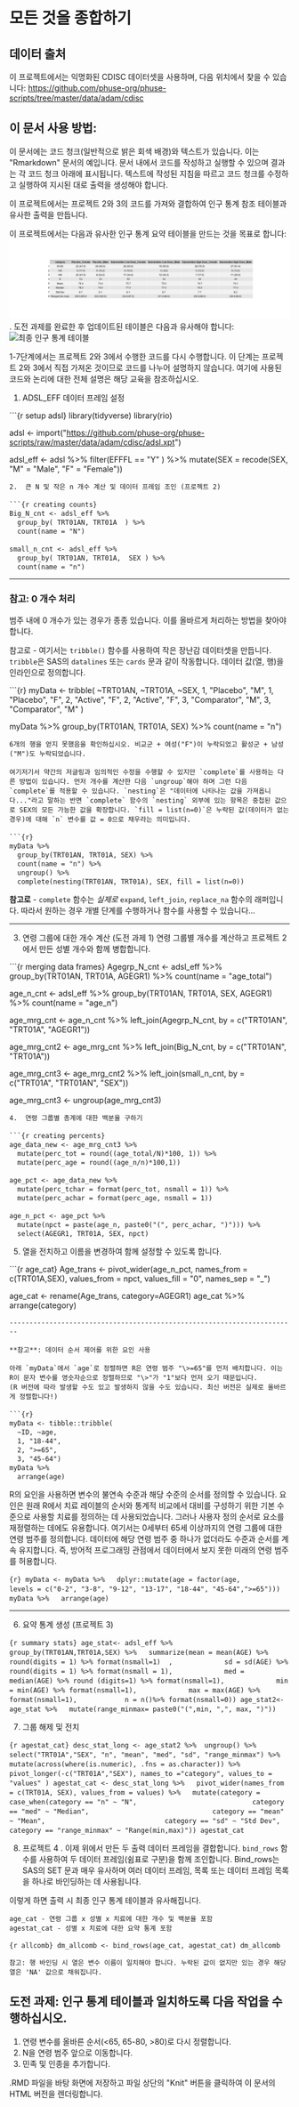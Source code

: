 # 모든 것을 종합하기

## 데이터 출처

이 프로젝트에서는 익명화된 CDISC 데이터셋을 사용하며, 다음 위치에서 찾을
수 있습니다:
https://github.com/phuse-org/phuse-scripts/tree/master/data/adam/cdisc

## 이 문서 사용 방법:

이 문서에는 코드 청크(일반적으로 밝은 회색 배경)와 텍스트가 있습니다.
이는 "Rmarkdown" 문서의 예입니다. 문서 내에서 코드를 작성하고 실행할 수
있으며 결과는 각 코드 청크 아래에 표시됩니다. 텍스트에 작성된 지침을
따르고 코드 청크를 수정하고 실행하여 지시된 대로 출력을 생성해야 합니다.

이 프로젝트에서는 프로젝트 2와 3의 코드를 가져와 결합하여 인구 통계 참조
테이블과 유사한 출력을 만듭니다.

이 프로젝트에서는 다음과 유사한 인구 통계 요약 테이블을 만드는 것을
목표로 합니다: ![인구 통계 테이블](img/MiniProject4_demog_table.png).
도전 과제를 완료한 후 업데이트된 테이블은 다음과 유사해야 합니다: ![최종
인구 통계 테이블](img/demog_summary_table.png)

1-7단계에서는 프로젝트 2와 3에서 수행한 코드를 다시 수행합니다. 이
단계는 프로젝트 2와 3에서 직접 가져온 것이므로 코드를 나누어 설명하지
않습니다. 여기에 사용된 코드와 논리에 대한 전체 설명은 해당 교육을
참조하십시오.

1.  ADSL_EFF 데이터 프레임 설정

\`\`\`{r setup adsl} library(tidyverse) library(rio)

adsl \<-
import("https://github.com/phuse-org/phuse-scripts/raw/master/data/adam/cdisc/adsl.xpt")

adsl_eff \<- adsl %\>% filter(EFFFL == "Y" ) %\>% mutate(SEX =
recode(SEX, "M" = "Male", "F" = "Female"))


    2.  큰 N 및 작은 n 개수 계산 및 데이터 프레임 조인 (프로젝트 2)

    ```{r creating counts}
    Big_N_cnt <- adsl_eff %>%
      group_by( TRT01AN, TRT01A  ) %>%
      count(name = "N")

    small_n_cnt <- adsl_eff %>%
      group_by( TRT01AN, TRT01A,  SEX ) %>%
      count(name = "n")

------------------------------------------------------------------------

### 참고: 0 개수 처리

범주 내에 0 개수가 있는 경우가 종종 있습니다. 이를 올바르게 처리하는
방법을 찾아야 합니다.

참고로 - 여기서는 `tribble()` 함수를 사용하여 작은 장난감 데이터셋을
만듭니다. `tribble`은 SAS의 `datalines` 또는 `cards` 문과 같이
작동합니다. 데이터 값(열, 행)을 인라인으로 정의합니다.

\`\`\`{r} myData \<- tribble( \~TRT01AN, \~TRT01A, \~SEX, 1, "Placebo",
"M", 1, "Placebo", "F", 2, "Active", "F", 2, "Active", "F", 3,
"Comparator", "M", 3, "Comparator", "M" )

myData %\>% group_by(TRT01AN, TRT01A, SEX) %\>% count(name = "n")


    6개의 행을 얻지 못했음을 확인하십시오. 비교군 + 여성("F")이 누락되었고 활성군 + 남성("M")도 누락되었습니다.

    여기저기서 약간의 저글링과 임의적인 수정을 수행할 수 있지만 `complete`를 사용하는 다른 방법이 있습니다. 먼저 개수를 계산한 다음 `ungroup`해야 하며 그런 다음 `complete`를 적용할 수 있습니다. `nesting`은 "데이터에 나타나는 값을 가져옵니다..."라고 말하는 반면 `complete` 함수의 `nesting` 외부에 있는 항목은 중첩된 값으로 SEX의 모든 가능한 값을 확장합니다. `fill = list(n=0)`은 누락된 값(데이터가 없는 경우)에 대해 `n` 변수를 값 = 0으로 채우라는 의미입니다.

    ```{r}
    myData %>%
      group_by(TRT01AN, TRT01A, SEX) %>%
      count(name = "n") %>%
      ungroup() %>%
      complete(nesting(TRT01AN, TRT01A), SEX, fill = list(n=0))

**참고로** - `complete` 함수는 *실제로* `expand`, `left_join`,
`replace_na` 함수의 래퍼입니다. 따라서 원하는 경우 개별 단계를
수행하거나 함수를 사용할 수 있습니다...

------------------------------------------------------------------------

3.  연령 그룹에 대한 개수 계산 (도전 과제 1) 연령 그룹별 개수를 계산하고
    프로젝트 2에서 만든 성별 개수와 함께 병합합니다.

\`\`\`{r merging data frames} Agegrp_N_cnt \<- adsl_eff %\>%
group_by(TRT01AN, TRT01A, AGEGR1) %\>% count(name = "age_total")

age_n_cnt \<- adsl_eff %\>% group_by(TRT01AN, TRT01A, SEX, AGEGR1) %\>%
count(name = "age_n")

age_mrg_cnt \<- age_n_cnt %\>% left_join(Agegrp_N_cnt, by = c("TRT01AN",
"TRT01A", "AGEGR1"))

age_mrg_cnt2 \<- age_mrg_cnt %\>% left_join(Big_N_cnt, by = c("TRT01AN",
"TRT01A"))

age_mrg_cnt3 \<- age_mrg_cnt2 %\>% left_join(small_n_cnt, by =
c("TRT01A", "TRT01AN", "SEX"))

age_mrg_cnt3 \<- ungroup(age_mrg_cnt3)


    4.  연령 그룹별 총계에 대한 백분율 구하기

    ```{r creating percents}
    age_data_new <- age_mrg_cnt3 %>%
      mutate(perc_tot = round((age_total/N)*100, 1)) %>%
      mutate(perc_age = round((age_n/n)*100,1))

    age_pct <- age_data_new %>%
      mutate(perc_tchar = format(perc_tot, nsmall = 1)) %>%
      mutate(perc_achar = format(perc_age, nsmall = 1))

    age_n_pct <- age_pct %>%
      mutate(npct = paste(age_n, paste0("(", perc_achar, ")"))) %>%
      select(AGEGR1, TRT01A, SEX, npct)

5.  열을 전치하고 이름을 변경하여 함께 설정할 수 있도록 합니다.

\`\`\`{r age_cat} Age_trans \<- pivot_wider(age_n_pct, names_from =
c(TRT01A,SEX), values_from = npct, values_fill = "0", names_sep = "\_")

age_cat \<- rename(Age_trans, category=AGEGR1) age_cat %\>%
arrange(category)


    ------------------------------------------------------------------------

    **참고**: 데이터 순서 제어를 위한 요인 사용

    아래 `myData`에서 `age`로 정렬하면 R은 연령 범주 "\>=65"를 먼저 배치합니다. 이는 R이 문자 변수를 영숫자순으로 정렬하므로 "\>"가 "1"보다 먼저 오기 때문입니다.
    (R 버전에 따라 발생할 수도 있고 발생하지 않을 수도 있습니다. 최신 버전은 실제로 올바르게 정렬합니다!)

    ```{r}
    myData <- tibble::tribble(
      ~ID, ~age,
      1, "18-44",
      2, ">=65",
      3, "45-64")
    myData %>%
      arrange(age)

R의 요인을 사용하면 변수의 불연속 수준과 해당 수준의 순서를 정의할 수
있습니다. 요인은 원래 R에서 치료 레이블의 순서와 통계적 비교에서 대비를
구성하기 위한 기본 수준으로 사용할 치료를 정의하는 데 사용되었습니다.
그러나 사용자 정의 순서로 요소를 재정렬하는 데에도 유용합니다. 여기서는
0세부터 65세 이상까지의 연령 그룹에 대한 연령 범주를 정의합니다.
데이터에 해당 연령 범주 중 하나가 없더라도 수준과 순서를 계속
유지합니다. 즉, 방어적 프로그래밍 관점에서 데이터에서 보지 못한 미래의
연령 범주를 허용합니다.

`{r} myData <- myData %>%   dplyr::mutate(age = factor(age,                     levels = c("0-2", "3-8", "9-12", "13-17", "18-44", "45-64",">=65"))) myData %>%   arrange(age)`

------------------------------------------------------------------------

6.  요약 통계 생성 (프로젝트 3)

`{r summary stats} age_stat<- adsl_eff %>%   group_by(TRT01AN,TRT01A,SEX) %>%   summarize(mean = mean(AGE) %>% round(digits = 1) %>% format(nsmall=1)  ,             sd = sd(AGE) %>% round(digits = 1) %>% format(nsmall = 1),             med = median(AGE) %>% round (digits=1) %>% format(nsmall=1),             min = min(AGE) %>% format(nsmall=1),             max = max(AGE) %>% format(nsmall=1),            n = n()%>% format(nsmall=0)) age_stat2<-age_stat %>%   mutate(range_minmax= paste0("(",min, ",", max, ")"))`

7.  그룹 해제 및 전치

`{r agestat_cat} desc_stat_long <- age_stat2 %>%  ungroup() %>%   select("TRT01A","SEX", "n", "mean", "med", "sd", "range_minmax") %>%   mutate(across(where(is.numeric), .fns = as.character)) %>%   pivot_longer(-c("TRT01A","SEX"), names_to ="category", values_to = "values" ) agestat_cat <- desc_stat_long %>%   pivot_wider(names_from = c(TRT01A, SEX), values_from = values) %>%   mutate(category = case_when(category == "n" ~ "N",                             category == "med" ~ "Median",                               category == "mean" ~ "Mean",                              category == "sd" ~ "Std Dev",                              category == "range_minmax" ~ "Range(min,max)")) agestat_cat`

8.  프로젝트 4 . 이제 위에서 만든 두 출력 데이터 프레임을 결합합니다.
    `bind_rows` 함수를 사용하여 두 데이터 프레임(쉼표로 구분)을 함께
    조인합니다. Bind_rows는 SAS의 SET 문과 매우 유사하며 여러 데이터
    프레임, 목록 또는 데이터 프레임 목록을 하나로 바인딩하는 데
    사용됩니다.

이렇게 하면 출력 시 최종 인구 통계 테이블과 유사해집니다.

    age_cat - 연령 그룹 x 성별 x 치료에 대한 개수 및 백분율 포함
    agestat_cat - 성별 x 치료에 대한 요약 통계 포함

`{r allcomb} dm_allcomb <- bind_rows(age_cat, agestat_cat) dm_allcomb`

    참고: 행 바인딩 시 열은 변수 이름이 일치해야 합니다. 누락된 값이 없지만 있는 경우 해당 열은 'NA' 값으로 채워집니다.

## 도전 과제: 인구 통계 테이블과 일치하도록 다음 작업을 수행하십시오.

1.  연령 변수를 올바른 순서(\<65, 65-80, \>80)로 다시 정렬합니다.
2.  N을 연령 범주 앞으로 이동합니다.
3.  민족 및 인종을 추가합니다.

.RMD 파일을 바탕 화면에 저장하고 파일 상단의 "Knit" 버튼을 클릭하여 이
문서의 HTML 버전을 렌더링합니다.
